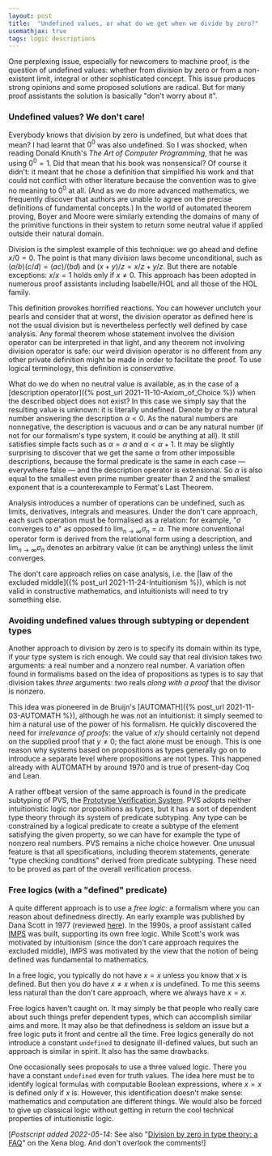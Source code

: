 ```yaml
---
layout: post
title:  "Undefined values, or what do we get when we divide by zero?"
usemathjax: true 
tags: logic descriptions
---
```


One perplexing issue, especially for newcomers to machine proof, is the question of undefined values: whether from division by zero or from a non-existent limit, integral or other sophisticated concept. This issue produces strong opinions and some proposed solutions are radical. But for many proof assistants the solution is basically "don't worry about it".

### Undefined values? We don't care!

Everybody knows that division by zero is undefined, but what does that mean? I had learnt that $0^0$ was also undefined. So I was shocked, when reading Donald Knuth's *The Art of Computer Programming*, that he was using $0^0=1$. Did that mean that his book was nonsensical? Of course it didn't: it meant that he chose a definition that simplified his work and that could not conflict with other literature because the convention was to give no meaning to $0^0$ at all. (And as we do more advanced mathematics, we frequently discover that authors are unable to agree on the precise definitions of fundamental concepts.) In the world of automated theorem proving, Boyer and Moore were similarly extending the domains of many of the primitive functions in their system to return some neutral value if applied outside their natural domain.

Division is the simplest example of this technique: we go ahead and define $x/0=0$. The point is that many division laws become unconditional, such as $(a/b)(c/d) = (ac)/(bd)$ and $(x+y)/z = x/z+y/z$. But there are notable exceptions: $x/x=1$ holds only if $x\not=0$. This approach has been adopted in numerous proof assistants including Isabelle/HOL and all those of the HOL family.

This definition provokes horrified reactions. You can however unclutch your pearls and consider that at worst, the division operator as defined here is not the usual division but is nevertheless perfectly well defined by case analysis. Any formal theorem whose statement involves the division operator can be interpreted in that light, and any theorem not involving division operator is safe: our weird division operator is no different from any other private definition might be made in order to facilitate the proof. To use logical terminology, this definition is *conservative*.

What do we do when no neutral value is available, as in the case of a [description operator]({% post_url 2021-11-10-Axiom_of_Choice %}) when the described object does not exist? In this case we simply say that the resulting value is unknown: it is literally undefined. Denote by $\alpha$ the natural number answering the description $\alpha<0$. As the natural numbers are nonnegative, the description is vacuous and $\alpha$ can be any natural number (if not for our formalism's type system, it could be anything at all). It still satisfies simple facts such as $\alpha=\alpha$ and $\alpha<\alpha+1$. It may be slightly surprising to discover that we get the same $\alpha$ from other impossible descriptions, because the formal predicate is the same in each case — everywhere false — and the description operator is extensional. So $\alpha$  is also equal to the smallest even prime number greater than 2 and the smallest exponent that is a counterexample to Fermat's Last Theorem.

Analysis introduces a number of operations can be undefined, such as limits, derivatives, integrals and measures. Under the don't care approach, each such operation must be formalised as a relation: for example, "$\sigma$ converges to $a$" as opposed to $\lim_{n\to\infty}\sigma_n = a$.
The more conventional operator form is derived from the relational form using a description, and $\lim_{n\to\infty}\sigma_n$ denotes an arbitrary value (it can be anything) unless the limit converges.

The don't care approach relies on case analysis, i.e. the [law of the excluded middle]({% post_url 2021-11-24-Intuitionism %}), which is not valid in constructive mathematics, and intuitionists will need to try something else.

### Avoiding undefined values through subtyping or dependent types

Another approach to division by zero is to specify its domain within its type, if your type system is rich enough. We could say that real division takes two arguments: a real number and a nonzero real number. A variation often found in formalisms based on the idea of propositions as types is to say that division takes *three* arguments: two reals *along with a proof* that the divisor is nonzero.

This idea was pioneered in de Bruijn's [AUTOMATH]({% post_url 2021-11-03-AUTOMATH %}), although he was not an intuitionist: it simply seemed to him a natural use of the power of his formalism. He quickly discovered the need for *irrelevance of proofs*: the value of $x/y$ should certainly not depend on the supplied proof that $y\not=0$; the fact alone must be enough. This is one reason why systems based on propositions as types generally go on to introduce a separate level where propositions are not types. This happened already with AUTOMATH by around 1970 and is true of present-day Coq and Lean.

A rather offbeat version of the same approach is found in the predicate subtyping of PVS, the [Prototype Verification System](http://pvs.csl.sri.com). PVS adopts neither intuitionistic logic nor propositions as types, but it has a sort of dependent type theory through its system of predicate subtyping. Any type can be constrained by a logical predicate to create a subtype of the element satisfying the given property, so we can have for example the type of nonzero real numbers. PVS remains a niche choice however. One unusual feature is that all specifications, including theorem statements, generate "type checking conditions" derived from predicate subtyping. These need to be proved as part of the overall verification process.

### Free logics (with a "defined" predicate)

A quite different approach is to use a *free logic*: a formalism where you can reason about definedness directly. An early example was published by Dana Scott in 1977 (reviewed [here](https://doi.org/10.2307/2274243)). In the 1990s, a proof assistant called [IMPS](https://github.com/theoremprover-museum/imps) was built, supporting its own free logic. While Scott's work was motivated by intuitionism (since the don't care approach requires the excluded middle), IMPS was motivated by the view that the notion of being defined was fundamental to mathematics.

In a free logic, you typically do not have $x=x$ unless you know that $x$ is defined. But then you do have $x\not=x$ when $x$ is undefined. To me this seems less natural than the don't care approach, where we always have $x=x$.

Free logics haven't caught on. It may simply be that people who really care about such things prefer dependent types, which can accomplish similar aims and more. It may also be that definedness is seldom an issue but a free logic puts it front and centre all the time.
Free logics generally do not introduce a constant `undefined` to designate ill-defined values, but such an approach is similar in spirit. It also has the same drawbacks.

One occasionally sees proposals to use a three valued logic. There you have a constant `undefined` even for truth values. The idea here must be to identify logical formulas with computable Boolean expressions, where $x=x$ is defined only if $x$ is. However, this identification doesn't make sense: mathematics and computation are different things. We would also be forced to give up classical logic without getting in return the cool technical properties of intuitionistic logic.

[*Postscript added 2022-05-14*: See also "[Division by zero in type theory: a FAQ](https://xenaproject.wordpress.com/2020/07/05/division-by-zero-in-type-theory-a-faq/)" on the Xena blog.
And don't overlook the comments!]
